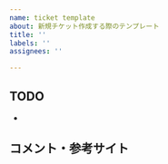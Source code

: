 ```yaml
---
name: ticket template
about: 新規チケット作成する際のテンプレート
title: ''
labels: ''
assignees: ''

---
```

## TODO
<!-- どのような状態になれば完了になる？-->
- 

## コメント・参考サイト
<!-- 現状わかっていることや参考になりそうなサイトなど開発者に伝えるべきこと-->
